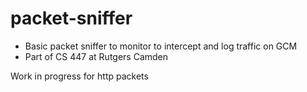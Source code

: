 # packet-sniffer
* Basic packet sniffer to monitor to intercept and log traffic on GCM
* Part of CS 447 at Rutgers Camden

Work in progress for http packets
